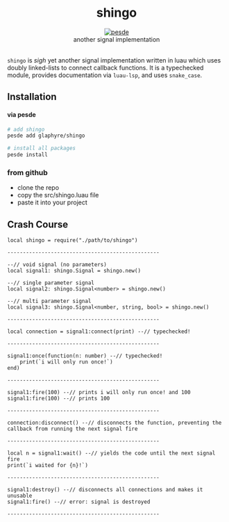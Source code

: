 <h1 align="center">shingo</h1>
<div align="center">
    <a href="https://pesde.dev/packages/glaphyre/shingo">
        <img alt="pesde" src="" />
    </a>
</div>

<div align="center">
    another signal implementation
</div>

<div>&nbsp;</div>

`shingo` is *sigh* yet another signal implementation written in luau which uses doubly linked-lists to connect callback functions. It is a typechecked module, provides documentation via `luau-lsp`, and uses `snake_case`.

## Installation

#### via pesde

```sh
# add shingo
pesde add glaphyre/shingo

# install all packages
pesde install
```

### from github
- clone the repo
- copy the src/shingo.luau file
- paste it into your project

## Crash Course
```luau
local shingo = require("./path/to/shingo")

-------------------------------------------------

--// void signal (no parameters)
local signal1: shingo.Signal = shingo.new()

--// single parameter signal
local signal2: shingo.Signal<number> = shingo.new()

--// multi parameter signal
local signal3: shingo.Signal<number, string, bool> = shingo.new()

-------------------------------------------------

local connection = signal1:connect(print) --// typechecked!

-------------------------------------------------

signal1:once(function(n: number) --// typechecked!
    print(`i will only run once!`)
end)

-------------------------------------------------

signal1:fire(100) --// prints i will only run once! and 100
signal1:fire(100) --// prints 100

-------------------------------------------------

connection:disconnect() --// disconnects the function, preventing the callback from running the next signal fire

-------------------------------------------------

local n = signal1:wait() --// yields the code until the next signal fire
print(`i waited for {n}!`)

-------------------------------------------------

signal1:destroy() --// disconnects all connections and makes it unusable
signal1:fire() --// error: signal is destroyed

-------------------------------------------------
```


